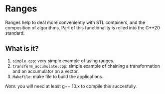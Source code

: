 # Ranges

Ranges help to deal more conveniently with STL containers, and the
composition of algorithms.  Part of this functionality is rolled into
the C++20 standard.

## What is it?
1. `simple.cpp`: very simple example of using ranges.
1. `transform_accumulate.cpp`: simple example of chaining a
    transformation and an accumulator on a vector.
1. `Makefile`: make file to build the applications.

*Note:* you will need at least g++ 10.x to compile this succesfully.
